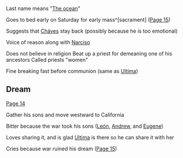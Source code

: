 Last name means "[The ocean](</Symbols/Water.md>)"

Goes to bed early on Saturday for early mass^[sacrament] ([Page 15](</BMU.pdf#page=27>))

Suggests that [Cháves](</Cháves.md>) stay back (possibly because he is too emotional)

Voice of reason along with [Narciso](</Narciso.md>)

Does not believe in religion
Beat up a priest for demeaning one of his ancestors
Called priests "women"

Fine breaking fast before communion (same as [Ultima](</Ultima.md>))

## Dream 
[Page 14](</BMU.pdf#page=26>)

Gather his sons and move westward to California

Bitter because the war took his sons ([León](</Márez Family/León.md>), [Andrew](</Márez Family/Andrew.md>), and [Eugene](</Márez Family/Eugene.md>))

Loves sharing it, and is glad [Ultima](</Ultima.md>) is there so he can share it with her

Cries because war ruined his dream ([Page 15](</BMU.pdf#page=27>))